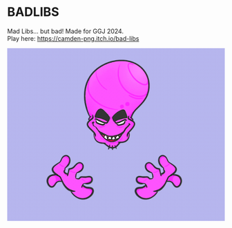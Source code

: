 # BADLIBS
Mad Libs... but bad! Made for GGJ 2024.  
Play here: https://camden-png.itch.io/bad-libs

![](extra/Cover.gif)
